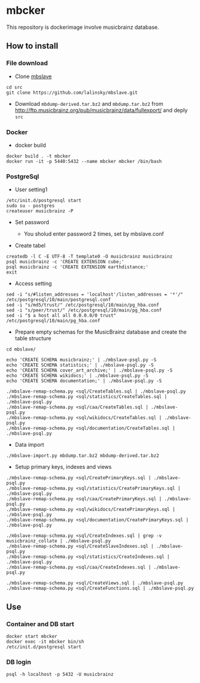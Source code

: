 # mbcker

This repository is dockerimage involve musicbrainz database.

## How to install

### File download
- Clone [mbslave](https://github.com/lalinsky/mbslave)

```
cd src
git clone https://github.com/lalinsky/mbslave.git
```


- Download `mbdump-derived.tar.bz2` and `mbdump.tar.bz2` from http://ftp.musicbrainz.org/pub/musicbrainz/data/fullexport/ and deply `src`

### Docker

- docker build

``` shell
docker build . -t mbcker
docker run -it -p 5440:5432 --name mbcker mbcker /bin/bash
```

### PostgreSql
- User setting1

``` shell
/etc/init.d/postgresql start
sudo su - postgres
createuser musicbrainz -P
```
- Set password

   - You sholud enter password 2 times, set by mbslave.conf

- Create tabel
```shell
createdb -l C -E UTF-8 -T template0 -O musicbrainz musicbrainz
psql musicbrainz -c 'CREATE EXTENSION cube;'
psql musicbrainz -c 'CREATE EXTENSION earthdistance;'
exit
```

- Access setting
``` shell
sed -i "s/#listen_addresses = 'localhost'/listen_addresses = '*'/" /etc/postgresql/10/main/postgresql.conf
sed -i "s/md5/trust/" /etc/postgresql/10/main/pg_hba.conf
sed -i "s/peer/trust/" /etc/postgresql/10/main/pg_hba.conf
sed -i "$ a host all all 0.0.0.0/0 trust" /etc/postgresql/10/main/pg_hba.conf
```


- Prepare empty schemas for the MusicBrainz database and create the table structure

```shell
cd mbslave/

echo 'CREATE SCHEMA musicbrainz;' | ./mbslave-psql.py -S
echo 'CREATE SCHEMA statistics;' | ./mbslave-psql.py -S
echo 'CREATE SCHEMA cover_art_archive;' | ./mbslave-psql.py -S
echo 'CREATE SCHEMA wikidocs;' | ./mbslave-psql.py -S
echo 'CREATE SCHEMA documentation;' | ./mbslave-psql.py -S

./mbslave-remap-schema.py <sql/CreateTables.sql | ./mbslave-psql.py
./mbslave-remap-schema.py <sql/statistics/CreateTables.sql | ./mbslave-psql.py
./mbslave-remap-schema.py <sql/caa/CreateTables.sql | ./mbslave-psql.py
./mbslave-remap-schema.py <sql/wikidocs/CreateTables.sql | ./mbslave-psql.py
./mbslave-remap-schema.py <sql/documentation/CreateTables.sql | ./mbslave-psql.py
```


- Data import

``` shell
./mbslave-import.py mbdump.tar.bz2 mbdump-derived.tar.bz2
```

- Setup primary keys, indexes and views

``` shell 
./mbslave-remap-schema.py <sql/CreatePrimaryKeys.sql | ./mbslave-psql.py
./mbslave-remap-schema.py <sql/statistics/CreatePrimaryKeys.sql | ./mbslave-psql.py
./mbslave-remap-schema.py <sql/caa/CreatePrimaryKeys.sql | ./mbslave-psql.py
./mbslave-remap-schema.py <sql/wikidocs/CreatePrimaryKeys.sql | ./mbslave-psql.py
./mbslave-remap-schema.py <sql/documentation/CreatePrimaryKeys.sql | ./mbslave-psql.py

./mbslave-remap-schema.py <sql/CreateIndexes.sql | grep -v musicbrainz_collate | ./mbslave-psql.py
./mbslave-remap-schema.py <sql/CreateSlaveIndexes.sql | ./mbslave-psql.py
./mbslave-remap-schema.py <sql/statistics/CreateIndexes.sql | ./mbslave-psql.py
./mbslave-remap-schema.py <sql/caa/CreateIndexes.sql | ./mbslave-psql.py

./mbslave-remap-schema.py <sql/CreateViews.sql | ./mbslave-psql.py
./mbslave-remap-schema.py <sql/CreateFunctions.sql | ./mbslave-psql.py
```


## Use

### Container and DB start

```shell
docker start mbcker
docker exec -it mbcker bin/sh
/etc/init.d/postgresql start
```

### DB login

```login
psql -h localhost -p 5432 -U musicbrainz
```